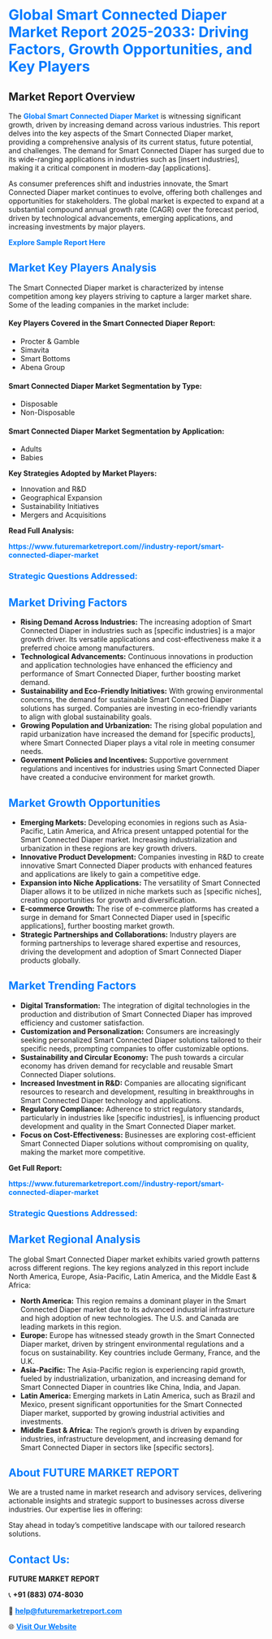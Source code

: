 <h1 style="color: #007BFF;">Global Smart Connected Diaper Market Report 2025-2033: Driving Factors, Growth Opportunities, and Key Players</h1>

<section id="overview">
<h2>Market Report Overview</h2>
<p>The <a href="https://www.futuremarketreport.com//industry-report/smart-connected-diaper-market" style="color: #007BFF; text-decoration: none;"><strong>Global Smart Connected Diaper Market</strong></a> is witnessing significant growth, driven by increasing demand across various industries. This report delves into the key aspects of the Smart Connected Diaper market, providing a comprehensive analysis of its current status, future potential, and challenges. The demand for Smart Connected Diaper has surged due to its wide-ranging applications in industries such as [insert industries], making it a critical component in modern-day [applications].</p>
<p>As consumer preferences shift and industries innovate, the Smart Connected Diaper market continues to evolve, offering both challenges and opportunities for stakeholders. The global market is expected to expand at a substantial compound annual growth rate (CAGR) over the forecast period, driven by technological advancements, emerging applications, and increasing investments by major players.</p>
</section>

<section id="overview">
<p><a href="https://www.futuremarketreport.com//request-sample/reportId=59127" style="color: #007BFF; text-decoration: none;"><strong>Explore Sample Report Here</strong></a></p>
</section>

<section id="key-players">
<h2 style="color: #007BFF;">Market Key Players Analysis</h2>
<p>The Smart Connected Diaper market is characterized by intense competition among key players striving to capture a larger market share. Some of the leading companies in the market include:</p>
<h4>Key Players Covered in the Smart Connected Diaper Report:</h4>
<ul><li>Procter &amp; Gamble</li><li>Simavita</li><li>Smart Bottoms</li><li>Abena Group</li></ul>
<h4>Smart Connected Diaper Market Segmentation by Type:</h4>
<ul><li>Disposable</li><li>Non-Disposable</li></ul>

<h4>Smart Connected Diaper Market Segmentation by Application:</h4>
<ul><li>Adults</li><li>Babies</li></ul>
<p><strong>Key Strategies Adopted by Market Players:</strong></p>
<ul>
<li>Innovation and R&D</li>
<li>Geographical Expansion</li>
<li>Sustainability Initiatives</li>
<li>Mergers and Acquisitions</li>
</ul>
</section>

<section>
<p><strong>Read Full Analysis: </strong></p><a href="https://www.futuremarketreport.com//industry-report/smart-connected-diaper-market" style="color: #007BFF; text-decoration: none;"><strong>https://www.futuremarketreport.com//industry-report/smart-connected-diaper-market</strong></a>
<h3 style="color: #007BFF;">Strategic Questions Addressed:</h3>
</section>

<section id="driving-factors">
<h2 style="color: #007BFF;">Market Driving Factors</h2>
<ul>
<li><strong>Rising Demand Across Industries:</strong> The increasing adoption of Smart Connected Diaper in industries such as [specific industries] is a major growth driver. Its versatile applications and cost-effectiveness make it a preferred choice among manufacturers.</li>
<li><strong>Technological Advancements:</strong> Continuous innovations in production and application technologies have enhanced the efficiency and performance of Smart Connected Diaper, further boosting market demand.</li>
<li><strong>Sustainability and Eco-Friendly Initiatives:</strong> With growing environmental concerns, the demand for sustainable Smart Connected Diaper solutions has surged. Companies are investing in eco-friendly variants to align with global sustainability goals.</li>
<li><strong>Growing Population and Urbanization:</strong> The rising global population and rapid urbanization have increased the demand for [specific products], where Smart Connected Diaper plays a vital role in meeting consumer needs.</li>
<li><strong>Government Policies and Incentives:</strong> Supportive government regulations and incentives for industries using Smart Connected Diaper have created a conducive environment for market growth.</li>
</ul>
</section>

<section id="growth-opportunities">
<h2 style="color: #007BFF;">Market Growth Opportunities</h2>
<ul>
<li><strong>Emerging Markets:</strong> Developing economies in regions such as Asia-Pacific, Latin America, and Africa present untapped potential for the Smart Connected Diaper market. Increasing industrialization and urbanization in these regions are key growth drivers.</li>
<li><strong>Innovative Product Development:</strong> Companies investing in R&D to create innovative Smart Connected Diaper products with enhanced features and applications are likely to gain a competitive edge.</li>
<li><strong>Expansion into Niche Applications:</strong> The versatility of Smart Connected Diaper allows it to be utilized in niche markets such as [specific niches], creating opportunities for growth and diversification.</li>
<li><strong>E-commerce Growth:</strong> The rise of e-commerce platforms has created a surge in demand for Smart Connected Diaper used in [specific applications], further boosting market growth.</li>
<li><strong>Strategic Partnerships and Collaborations:</strong> Industry players are forming partnerships to leverage shared expertise and resources, driving the development and adoption of Smart Connected Diaper products globally.</li>
</ul>
</section>

<section id="trending-factors">
<h2 style="color: #007BFF;">Market Trending Factors</h2>
<ul>
<li><strong>Digital Transformation:</strong> The integration of digital technologies in the production and distribution of Smart Connected Diaper has improved efficiency and customer satisfaction.</li>
<li><strong>Customization and Personalization:</strong> Consumers are increasingly seeking personalized Smart Connected Diaper solutions tailored to their specific needs, prompting companies to offer customizable options.</li>
<li><strong>Sustainability and Circular Economy:</strong> The push towards a circular economy has driven demand for recyclable and reusable Smart Connected Diaper solutions.</li>
<li><strong>Increased Investment in R&D:</strong> Companies are allocating significant resources to research and development, resulting in breakthroughs in Smart Connected Diaper technology and applications.</li>
<li><strong>Regulatory Compliance:</strong> Adherence to strict regulatory standards, particularly in industries like [specific industries], is influencing product development and quality in the Smart Connected Diaper market.</li>
<li><strong>Focus on Cost-Effectiveness:</strong> Businesses are exploring cost-efficient Smart Connected Diaper solutions without compromising on quality, making the market more competitive.</li>
</ul>
</section>

<section>
<p><strong>Get Full Report: </strong></p><a href="https://www.futuremarketreport.com//industry-report/smart-connected-diaper-market" style="color: #007BFF; text-decoration: none;"><strong>https://www.futuremarketreport.com//industry-report/smart-connected-diaper-market</strong></a>
<h3 style="color: #007BFF;">Strategic Questions Addressed:</h3>
</section>


<section id="regional-analysis">
<h2 style="color: #007BFF;">Market Regional Analysis</h2>
<p>The global Smart Connected Diaper market exhibits varied growth patterns across different regions. The key regions analyzed in this report include North America, Europe, Asia-Pacific, Latin America, and the Middle East & Africa:</p>
<ul>
<li><strong>North America:</strong> This region remains a dominant player in the Smart Connected Diaper market due to its advanced industrial infrastructure and high adoption of new technologies. The U.S. and Canada are leading markets in this region.</li>
<li><strong>Europe:</strong> Europe has witnessed steady growth in the Smart Connected Diaper market, driven by stringent environmental regulations and a focus on sustainability. Key countries include Germany, France, and the U.K.</li>
<li><strong>Asia-Pacific:</strong> The Asia-Pacific region is experiencing rapid growth, fueled by industrialization, urbanization, and increasing demand for Smart Connected Diaper in countries like China, India, and Japan.</li>
<li><strong>Latin America:</strong> Emerging markets in Latin America, such as Brazil and Mexico, present significant opportunities for the Smart Connected Diaper market, supported by growing industrial activities and investments.</li>
<li><strong>Middle East & Africa:</strong> The region’s growth is driven by expanding industries, infrastructure development, and increasing demand for Smart Connected Diaper in sectors like [specific sectors].</li>
</ul>
</section>

<footer>
<h2 style="color: #007BFF;">About FUTURE MARKET REPORT</h2>
<p>We are a trusted name in market research and advisory services, delivering actionable insights and strategic support to businesses across diverse industries. Our expertise lies in offering:</p>

<p>Stay ahead in today’s competitive landscape with our tailored research solutions.</p>

<h2 style="color: #007BFF;">Contact Us:</h2>
<p><strong>FUTURE MARKET REPORT</strong></p>
<p>📞 <strong>+91 (883) 074-8030</strong></p>
<p>📧 <strong><a href="mailto:help@futuremarketreport.com" style="color: #007BFF;">help@futuremarketreport.com</a></strong></p>
<p>🌐 <strong><a href="https://www.futuremarketreport.com/" style="color: #007BFF;">Visit Our Website</a></strong></p>
</footer>